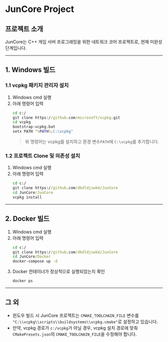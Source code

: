 # JunCore Project

## 프로젝트 소개
JunCore는 C++ 게임 서버 프로그래밍을 위한 네트워크 코어 프로젝트로, 현재 미완성 단계입니다.

---

## 1. Windows 빌드

### 1.1 vcpkg 패키지 관리자 설치
1. Windows cmd 실행
2. 아래 명령어 입력
    ```cmd
    cd c:/
    git clone https://github.com/microsoft/vcpkg.git
    cd vcpkg
    bootstrap-vcpkg.bat
    setx PATH "%PATH%;C:\vcpkg"
    ```
   > 위 명령어는 vcpkg를 설치하고 환경 변수`PATH`에 `C:\vcpkg`를 추가합니다.

### 1.2 프로젝트 Clone 및 의존성 설치
1. Windows cmd 실행
2. 아래 명령어 입력
    ```cmd
    cd c:/
    git clone https://github.com/dkdldjswkd/JunCore
    cd JunCore/JunCore
    vcpkg install
    ```

---

## 2. Docker 빌드
1. Windows cmd 실행
2. 아래 명령어 입력
    ```cmd
    cd c:/
    git clone https://github.com/dkdldjswkd/JunCore
    cd JunCore/Docker
    docker-compose up -d
    ```
3. Docker 컨테이너가 정상적으로 실행되었는지 확인
    ```cmd
    docker ps
    ```

---

## 그 외
- 윈도우 빌드 시 JunCore 프로젝트는 `CMAKE_TOOLCHAIN_FILE` 변수를 `"C:\\vcpkg\\scripts\\buildsystems\\vcpkg.cmake"`로 설정하고 있습니다.
- 만약, vcpkg 경로가 `c:/vcpkg`가 아닐 경우, vcpkg 설치 경로에 맞춰 `CMakePresets.json`의 `CMAKE_TOOLCHAIN_FILE`을 수정해야 합니다.

